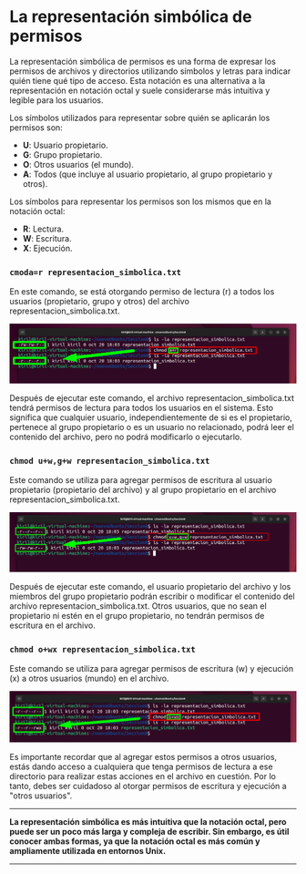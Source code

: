 # La representación simbólica de permisos

La representación simbólica de permisos es una forma de expresar los permisos de archivos y directorios utilizando símbolos y letras para indicar quién tiene qué tipo de acceso. Esta notación es una alternativa a la representación en notación octal y suele considerarse más intuitiva y legible para los usuarios. 

Los símbolos utilizados para representar sobre quién se aplicarán los permisos son:
* **U**: Usuario propietario.
* **G**: Grupo propietario.
* **O**: Otros usuarios (el mundo).
* **A**: Todos (que incluye al usuario propietario, al grupo propietario y otros).

Los símbolos para representar los permisos son los mismos que en la notación octal:
* **R**: Lectura.
* **W**: Escritura.
* **X**: Ejecución.


### `cmoda=r representacion_simbolica.txt  `

En este comando, se está otorgando permiso de lectura (r) a todos los usuarios (propietario, grupo y otros) del archivo representacion_simbolica.txt.

![ejemplo 1](/img/806-ejemplo1.png)

Después de ejecutar este comando, el archivo representacion_simbolica.txt tendrá permisos de lectura para todos los usuarios en el sistema. Esto significa que cualquier usuario, independientemente de si es el propietario, pertenece al grupo propietario o es un usuario no relacionado, podrá leer el contenido del archivo, pero no podrá modificarlo o ejecutarlo.

### `chmod u+w,g+w representacion_simbolica.txt `

Este comando se utiliza para agregar permisos de escritura al usuario propietario (propietario del archivo) y al grupo propietario en el archivo representacion_simbolica.txt. 

![ejemplo 2](/img/806-ejemplo2.png)

Después de ejecutar este comando, el usuario propietario del archivo y los miembros del grupo propietario podrán escribir o modificar el contenido del archivo representacion_simbolica.txt. Otros usuarios, que no sean el propietario ni estén en el grupo propietario, no tendrán permisos de escritura en el archivo.

### `chmod o+wx representacion_simbolica.txt `

Este comando se utiliza para agregar permisos de escritura (w) y ejecución (x) a otros usuarios (mundo) en el archivo.

![ejemplo 3](/img/806.ejemplo3.png)

Es importante recordar que al agregar estos permisos a otros usuarios, estás dando acceso a cualquiera que tenga permisos de lectura a ese directorio para realizar estas acciones en el archivo en cuestión. Por lo tanto, debes ser cuidadoso al otorgar permisos de escritura y ejecución a "otros usuarios".

***

**La representación simbólica es más intuitiva que la notación octal, pero puede ser un poco más larga y compleja de escribir. Sin embargo, es útil conocer ambas formas, ya que la notación octal es más común y ampliamente utilizada en entornos Unix.**

***